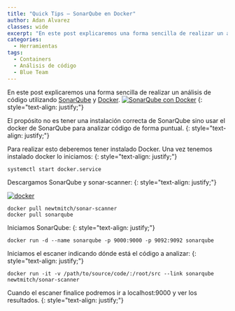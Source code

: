 ```yaml
---
title: "Quick Tips – SonarQube en Docker"
author: Adan Alvarez
classes: wide
excerpt: "En este post explicaremos una forma sencilla de realizar un análisis de código utilizando SonarQube y Docker"
categories:
  - Herramientas
tags:
  - Containers
  - Análisis de código
  - Blue Team
---
```

En este post explicaremos una forma sencilla de realizar un análisis de código utilizando [SonarQube](https://www.sonarqube.org/) y [Docker](https://www.docker.com/what-docker).
[![SonarQube con Docker](https://donttouchmynet.github.io/assets/images/old/DV-SonarQube-300x99.png)](https://donttouchmynet.github.io/assets/images/old/DV-SonarQube.png)
{: style="text-align: justify;"}

El propósito no es tener una instalación correcta de SonarQube sino usar el docker de SonarQube para analizar código de forma puntual.
{: style="text-align: justify;"}

Para realizar esto deberemos tener instalado Docker. Una vez tenemos instalado docker lo iniciamos:
{: style="text-align: justify;"}
```
systemctl start docker.service
```
Descargamos SonarQube y sonar-scanner:
{: style="text-align: justify;"}

[![docker](https://donttouchmynet.github.io/assets/images/old/docker-whale-home-logo-300x171.png)](https://donttouchmynet.github.io/assets/images/old/docker-whale-home-logo.png)
```
docker pull newtmitch/sonar-scanner
docker pull sonarqube
```
Iniciamos SonarQube:
{: style="text-align: justify;"}
```
docker run -d --name sonarqube -p 9000:9000 -p 9092:9092 sonarqube
```
Iniciamos el escaner indicando dónde está el código a analizar:
{: style="text-align: justify;"}
```
docker run -it -v /path/to/source/code/:/root/src --link sonarqube newtmitch/sonar-scanner
```
Cuando el escaner finalice podremos ir a localhost:9000 y ver los resultados.
{: style="text-align: justify;"}
